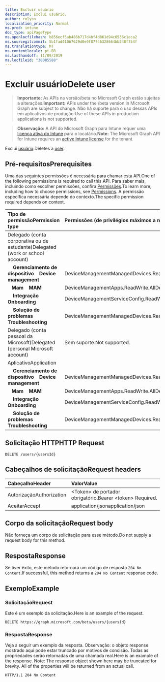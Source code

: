 ```yaml
---
title: Excluir usuário
description: Exclui usuário.
author: rolyon
localization_priority: Normal
ms.prod: intune
doc_type: apiPageType
ms.openlocfilehash: b856ecf5ab486b717d4bf4d861d94c6536c1eca2
ms.sourcegitcommit: 5b1fad41067629d0e9f87746328664bb248f754f
ms.translationtype: MT
ms.contentlocale: pt-BR
ms.lasthandoff: 11/09/2019
ms.locfileid: "38085588"
---
```

# <a name="delete-user"></a><span data-ttu-id="e6b9e-103">Excluir usuário</span><span class="sxs-lookup"><span data-stu-id="e6b9e-103">Delete user</span></span>

> <span data-ttu-id="e6b9e-104">**Importante:** As APIs na versão/beta no Microsoft Graph estão sujeitas a alterações.</span><span class="sxs-lookup"><span data-stu-id="e6b9e-104">**Important:** APIs under the /beta version in Microsoft Graph are subject to change.</span></span> <span data-ttu-id="e6b9e-105">Não há suporte para o uso dessas APIs em aplicativos de produção.</span><span class="sxs-lookup"><span data-stu-id="e6b9e-105">Use of these APIs in production applications is not supported.</span></span>

> <span data-ttu-id="e6b9e-106">**Observação:** A API do Microsoft Graph para Intune requer uma [licença ativa do Intune](https://go.microsoft.com/fwlink/?linkid=839381) para o locatário.</span><span class="sxs-lookup"><span data-stu-id="e6b9e-106">**Note:** The Microsoft Graph API for Intune requires an [active Intune license](https://go.microsoft.com/fwlink/?linkid=839381) for the tenant.</span></span>

<span data-ttu-id="e6b9e-107">Exclui [usuário](../resources/intune-shared-user.md).</span><span class="sxs-lookup"><span data-stu-id="e6b9e-107">Deletes a [user](../resources/intune-shared-user.md).</span></span>
## <a name="prerequisites"></a><span data-ttu-id="e6b9e-108">Pré-requisitos</span><span class="sxs-lookup"><span data-stu-id="e6b9e-108">Prerequisites</span></span>
<span data-ttu-id="e6b9e-109">Uma das seguintes permissões é necessária para chamar esta API.</span><span class="sxs-lookup"><span data-stu-id="e6b9e-109">One of the following permissions is required to call this API.</span></span> <span data-ttu-id="e6b9e-110">Para saber mais, incluindo como escolher permissões, confira [Permissões](/graph/permissions-reference).</span><span class="sxs-lookup"><span data-stu-id="e6b9e-110">To learn more, including how to choose permissions, see [Permissions](/graph/permissions-reference).</span></span>  <span data-ttu-id="e6b9e-111">A permissão específica necessária depende do contexto.</span><span class="sxs-lookup"><span data-stu-id="e6b9e-111">The specific permission required depends on context.</span></span>

|<span data-ttu-id="e6b9e-112">Tipo de permissão</span><span class="sxs-lookup"><span data-stu-id="e6b9e-112">Permission type</span></span>|<span data-ttu-id="e6b9e-113">Permissões (de privilégios máximos a mínimos)</span><span class="sxs-lookup"><span data-stu-id="e6b9e-113">Permissions (from most to least privileged)</span></span>|
|:---|:---|
|<span data-ttu-id="e6b9e-114">Delegado (conta corporativa ou de estudante)</span><span class="sxs-lookup"><span data-stu-id="e6b9e-114">Delegated (work or school account)</span></span>||
| <span data-ttu-id="e6b9e-115">&nbsp; &nbsp; **Gerenciamento de dispositivo**</span><span class="sxs-lookup"><span data-stu-id="e6b9e-115">&nbsp; &nbsp; **Device management**</span></span> | <span data-ttu-id="e6b9e-116">DeviceManagementManagedDevices.ReadWrite.All</span><span class="sxs-lookup"><span data-stu-id="e6b9e-116">DeviceManagementManagedDevices.ReadWrite.All</span></span>|
| <span data-ttu-id="e6b9e-117">&nbsp;&nbsp; **Mam**</span><span class="sxs-lookup"><span data-stu-id="e6b9e-117">&nbsp; &nbsp; **MAM**</span></span> | <span data-ttu-id="e6b9e-118">DeviceManagementApps.ReadWrite.All</span><span class="sxs-lookup"><span data-stu-id="e6b9e-118">DeviceManagementApps.ReadWrite.All</span></span>|
| <span data-ttu-id="e6b9e-119">&nbsp; &nbsp; **Integração**</span><span class="sxs-lookup"><span data-stu-id="e6b9e-119">&nbsp; &nbsp; **Onboarding**</span></span> | <span data-ttu-id="e6b9e-120">DeviceManagementServiceConfig.ReadWrite.All</span><span class="sxs-lookup"><span data-stu-id="e6b9e-120">DeviceManagementServiceConfig.ReadWrite.All</span></span>|
| <span data-ttu-id="e6b9e-121">&nbsp; &nbsp; **Solução de problemas**</span><span class="sxs-lookup"><span data-stu-id="e6b9e-121">&nbsp; &nbsp; **Troubleshooting**</span></span> | <span data-ttu-id="e6b9e-122">DeviceManagementManagedDevices.ReadWrite.All</span><span class="sxs-lookup"><span data-stu-id="e6b9e-122">DeviceManagementManagedDevices.ReadWrite.All</span></span>|
|<span data-ttu-id="e6b9e-123">Delegado (conta pessoal da Microsoft)</span><span class="sxs-lookup"><span data-stu-id="e6b9e-123">Delegated (personal Microsoft account)</span></span>|<span data-ttu-id="e6b9e-124">Sem suporte.</span><span class="sxs-lookup"><span data-stu-id="e6b9e-124">Not supported.</span></span>|
|<span data-ttu-id="e6b9e-125">Aplicativo</span><span class="sxs-lookup"><span data-stu-id="e6b9e-125">Application</span></span>||
| <span data-ttu-id="e6b9e-126">&nbsp; &nbsp; **Gerenciamento de dispositivo**</span><span class="sxs-lookup"><span data-stu-id="e6b9e-126">&nbsp; &nbsp; **Device management**</span></span> | <span data-ttu-id="e6b9e-127">DeviceManagementManagedDevices.ReadWrite.All</span><span class="sxs-lookup"><span data-stu-id="e6b9e-127">DeviceManagementManagedDevices.ReadWrite.All</span></span>|
| <span data-ttu-id="e6b9e-128">&nbsp;&nbsp; **Mam**</span><span class="sxs-lookup"><span data-stu-id="e6b9e-128">&nbsp; &nbsp; **MAM**</span></span> | <span data-ttu-id="e6b9e-129">DeviceManagementApps.ReadWrite.All</span><span class="sxs-lookup"><span data-stu-id="e6b9e-129">DeviceManagementApps.ReadWrite.All</span></span>|
| <span data-ttu-id="e6b9e-130">&nbsp; &nbsp; **Integração**</span><span class="sxs-lookup"><span data-stu-id="e6b9e-130">&nbsp; &nbsp; **Onboarding**</span></span> | <span data-ttu-id="e6b9e-131">DeviceManagementServiceConfig.ReadWrite.All</span><span class="sxs-lookup"><span data-stu-id="e6b9e-131">DeviceManagementServiceConfig.ReadWrite.All</span></span>|
| <span data-ttu-id="e6b9e-132">&nbsp; &nbsp; **Solução de problemas**</span><span class="sxs-lookup"><span data-stu-id="e6b9e-132">&nbsp; &nbsp; **Troubleshooting**</span></span> | <span data-ttu-id="e6b9e-133">DeviceManagementManagedDevices.ReadWrite.All</span><span class="sxs-lookup"><span data-stu-id="e6b9e-133">DeviceManagementManagedDevices.ReadWrite.All</span></span>|

## <a name="http-request"></a><span data-ttu-id="e6b9e-134">Solicitação HTTP</span><span class="sxs-lookup"><span data-stu-id="e6b9e-134">HTTP Request</span></span>

<!-- {
  "blockType": "ignored"
}
-->
``` http
DELETE /users/{usersId}
```

## <a name="request-headers"></a><span data-ttu-id="e6b9e-135">Cabeçalhos de solicitação</span><span class="sxs-lookup"><span data-stu-id="e6b9e-135">Request headers</span></span>

|<span data-ttu-id="e6b9e-136">Cabeçalho</span><span class="sxs-lookup"><span data-stu-id="e6b9e-136">Header</span></span>|<span data-ttu-id="e6b9e-137">Valor</span><span class="sxs-lookup"><span data-stu-id="e6b9e-137">Value</span></span>|
|:---|:---|
|<span data-ttu-id="e6b9e-138">Autorização</span><span class="sxs-lookup"><span data-stu-id="e6b9e-138">Authorization</span></span>|<span data-ttu-id="e6b9e-139">&lt;Token&gt; de portador obrigatório.</span><span class="sxs-lookup"><span data-stu-id="e6b9e-139">Bearer &lt;token&gt; Required.</span></span>|
|<span data-ttu-id="e6b9e-140">Aceitar</span><span class="sxs-lookup"><span data-stu-id="e6b9e-140">Accept</span></span>|<span data-ttu-id="e6b9e-141">application/json</span><span class="sxs-lookup"><span data-stu-id="e6b9e-141">application/json</span></span>|

## <a name="request-body"></a><span data-ttu-id="e6b9e-142">Corpo da solicitação</span><span class="sxs-lookup"><span data-stu-id="e6b9e-142">Request body</span></span>

<span data-ttu-id="e6b9e-143">Não forneça um corpo de solicitação para esse método.</span><span class="sxs-lookup"><span data-stu-id="e6b9e-143">Do not supply a request body for this method.</span></span>

## <a name="response"></a><span data-ttu-id="e6b9e-144">Resposta</span><span class="sxs-lookup"><span data-stu-id="e6b9e-144">Response</span></span>

<span data-ttu-id="e6b9e-145">Se tiver êxito, este método retornará um código de resposta `204 No Content`.</span><span class="sxs-lookup"><span data-stu-id="e6b9e-145">If successful, this method returns a `204 No Content` response code.</span></span>

## <a name="example"></a><span data-ttu-id="e6b9e-146">Exemplo</span><span class="sxs-lookup"><span data-stu-id="e6b9e-146">Example</span></span>

### <a name="request"></a><span data-ttu-id="e6b9e-147">Solicitação</span><span class="sxs-lookup"><span data-stu-id="e6b9e-147">Request</span></span>

<span data-ttu-id="e6b9e-148">Este é um exemplo da solicitação.</span><span class="sxs-lookup"><span data-stu-id="e6b9e-148">Here is an example of the request.</span></span>

``` http
DELETE https://graph.microsoft.com/beta/users/{usersId}
```

### <a name="response"></a><span data-ttu-id="e6b9e-149">Resposta</span><span class="sxs-lookup"><span data-stu-id="e6b9e-149">Response</span></span>

<span data-ttu-id="e6b9e-p103">Veja a seguir um exemplo da resposta. Observação: o objeto response mostrado aqui pode estar truncado por motivos de concisão. Todas as propriedades serão retornadas de uma chamada real.</span><span class="sxs-lookup"><span data-stu-id="e6b9e-p103">Here is an example of the response. Note: The response object shown here may be truncated for brevity. All of the properties will be returned from an actual call.</span></span>

``` http
HTTP/1.1 204 No Content
```












